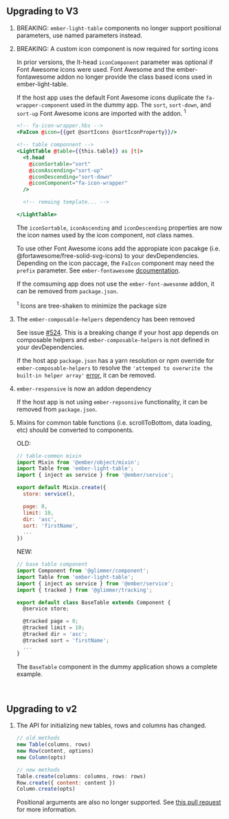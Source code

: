 ## Upgrading to V3

1. BREAKING: `ember-light-table` components no longer support positional parameters, use named parameters instead.

1. BREAKING: A custom icon component is now required for sorting icons

    In prior versions, the lt-head `iconComponent` parameter was optional if Font Awesome icons were used. Font Awesome and the ember-fontawesome addon no longer provide the class based icons used in ember-light-table. 

    If the host app uses the default Font Awesome icons duplicate the `fa-wrapper-component` used in the dummy app. The `sort`, `sort-down`, and `sort-up` Font Awesome icons are imported with the addon. <sup>1</sup>

    ```hbs
    <!-- fa-icon-wrapper.hbs -->
    <FaIcon @icon={{get @sortIcons @sortIconProperty}}/>
    ```

    ```hbs
    <!-- table componnent -->
    <LightTable @table={{this.table}} as |t|>
      <t.head
        @iconSortable="sort"
        @iconAscending="sort-up"
        @iconDescending="sort-down"
        @iconComponent="fa-icon-wrapper"
      />

      <!-- remaing template... -->

    </LightTable>
    ```
    The `iconSortable`, `iconAscending` and `iconDescending` properties are now the icon names used by the icon component, not class names.
    
    To use other Font Awesome icons add the appropiate icon pacakge (i.e. @fortawesome/free-solid-svg-icons) to your devDependencies. Depending on the icon paccage, the `FaIcon` component may need the `prefix` parameter. See `ember-fontawesome` [dcoumentation](https://www.npmjs.com/package/@fortawesome/ember-fontawesome#template).

    If the comsuming app does not use the `ember-font-awesonme` addon, it can be removed from `package.json`.
    
    <sup>1</sup> Icons are tree-shaken to minimize the package size

1. The `ember-composable-helpers` dependency has been removed

    See issue [#524](https://github.com/adopted-ember-addons/ember-light-table/issues/524). This is a breaking change if your host app depends on composable helpers and `ember-composable-helpers` is not defined in your devDependencies.

    If the host app `package.json` has a yarn resolution or npm override for `ember-composable-helpers` to resolve the `'attemped to overwrite the built-in helper array'` [error](https://github.com/adopted-ember-addons/ember-light-table/issues/731), it can be removed.

1. `ember-responsive` is now an addon dependency
    
    If the host app is not using `ember-repsonsive` functionality, it can be removed from `package.json`.



1. Mixins for common table functions (i.e. scrollToBottom, data loading, etc) should be converted to components. 

    OLD: 

    ```js
    // table-common mixin
    import Mixin from '@ember/object/mixin';
    import Table from 'ember-light-table';
    import { inject as service } from '@ember/service';

    export default Mixin.create({
      store: service(),

      page: 0,
      limit: 10,
      dir: 'asc',
      sort: 'firstName',
      ...
    })
    ```

    NEW:

    ```js
    // base table component
    import Component from '@glimmer/component';
    import Table from 'ember-light-table';
    import { inject as service } from '@ember/service';
    import { tracked } from '@glimmer/tracking';

    export default class BaseTable extends Component {
      @service store;

      @tracked page = 0;
      @tracked limit = 10;
      @tracked dir = 'asc';
      @tracked sort = 'firstName';
      ...
    }
    ```
    The `BaseTable` component in the dummy application shows a complete example.

<br>

## Upgrading to v2

1. The API for initializing new tables, rows and columns has changed.

    ```js
    // old methods
    new Table(columns, rows)
    new Row(content, options) 
    new Column(opts)
    ```

    ```js
    // new methods
    Table.create(columns: columns, rows: rows)
    Row.create({ content: content })
    Column.create(opts)
    ```
    Positional arguments are also no longer supported. See [this pull request](https://github.com/adopted-ember-addons/ember-light-table/pull/701) for more information.
    
